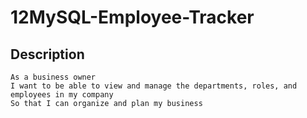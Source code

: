 # 12MySQL-Employee-Tracker

## Description
```
As a business owner
I want to be able to view and manage the departments, roles, and employees in my company
So that I can organize and plan my business
```